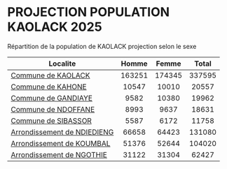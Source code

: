 # PROJECTION POPULATION KAOLACK 2025
	
Répartition de la population de KAOLACK projection selon le sexe
	
| Localite  | Homme | Femme | Total |
| --------- |:-----:|:-----:|:-----:|
| [Commune de KAOLACK](KAOLACK) | 163251 | 174345 | 337595 |
| [Commune de KAHONE](KAHONE) | 10547 | 10010 | 20557 |
| [Commune de GANDIAYE](GANDIAYE) | 9582 | 10380 | 19962 |
| [Commune de NDOFFANE](NDOFFANE) | 8993 | 9637 | 18631 |
| [Commune de SIBASSOR](SIBASSOR) | 5587 | 6172 | 11758 |
| [Arrondissement de NDIEDIENG](NDIEDIENG) | 66658 | 64423 | 131080 |
| [Arrondissement de KOUMBAL](KOUMBAL) | 51376 | 52644 | 104020 |
| [Arrondissement de NGOTHIE](NGOTHIE) | 31122 | 31304 | 62427 |
